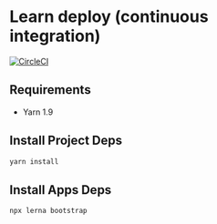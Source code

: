 # Learn deploy (continuous integration)

[![CircleCI](https://circleci.com/gh/fsevenm/learn-auto-deploy.svg?style=svg)](https://circleci.com/gh/fsevenm/learn-auto-deploy)

## Requirements
- Yarn 1.9

## Install Project Deps
```sh
yarn install
```

## Install Apps Deps
```
npx lerna bootstrap
```
